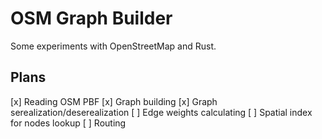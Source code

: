 # OSM Graph Builder

Some experiments with OpenStreetMap and Rust.

## Plans

[x] Reading OSM PBF
[x] Graph building
[x] Graph serealization/deserealization
[ ] Edge weights calculating
[ ] Spatial index for nodes lookup
[ ] Routing
